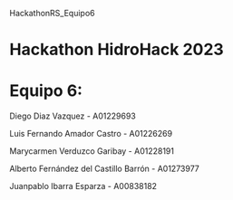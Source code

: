 HackathonRS_Equipo6
# Hackathon HidroHack 2023

# Equipo 6:
Diego Diaz Vazquez - A01229693

Luis Fernando Amador Castro - A01226269

Marycarmen Verduzco Garibay - A01228191

Alberto Fernández del Castillo Barrón - A01273977

Juanpablo Ibarra Esparza - A00838182
